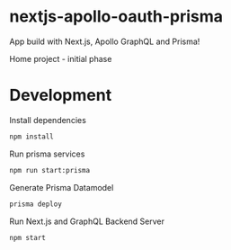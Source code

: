 # nextjs-apollo-oauth-prisma
App build with Next.js, Apollo GraphQL and Prisma!

Home project - initial phase

# Development
Install dependencies
```bash
npm install
```

Run prisma services
```bash
npm run start:prisma
```

Generate Prisma Datamodel
```bash
prisma deploy
```

Run Next.js and GraphQL Backend Server
```bash
npm start
```